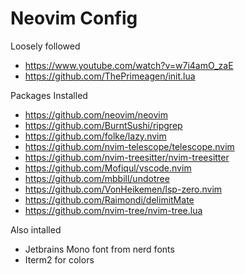 # Neovim Config

Loosely followed
- https://www.youtube.com/watch?v=w7i4amO_zaE
- https://github.com/ThePrimeagen/init.lua

Packages Installed
- https://github.com/neovim/neovim
- https://github.com/BurntSushi/ripgrep
- https://github.com/folke/lazy.nvim
- https://github.com/nvim-telescope/telescope.nvim
- https://github.com/nvim-treesitter/nvim-treesitter
- https://github.com/Mofiqul/vscode.nvim
- https://github.com/mbbill/undotree
- https://github.com/VonHeikemen/lsp-zero.nvim
- https://github.com/Raimondi/delimitMate 
- https://github.com/nvim-tree/nvim-tree.lua

Also intalled
- Jetbrains Mono font from nerd fonts
- Iterm2 for colors
